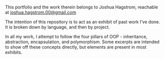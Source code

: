 This portfolio and the work therein belongs to Joshua Hagstrom, reachable at joshua.hagstrom.00@gmail.com

The intention of this repository is to act as an exhibit of past work I've done. It is broken down by language, and then by project.

In all my work, I attempt to follow the four pillars of OOP - inheritance, abstraction, encapsulation, and polymorphism. Some excerpts are intended to show off these concepts directly, but elements are present in most exhibits.
